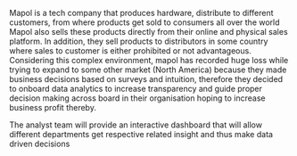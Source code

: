 Mapol is a tech company that produces hardware, distribute to different customers, from where products get sold to consumers all over the world
Mapol also sells these products directly from their online and physical sales platform. 
In addition, they sell products to distributors in some country where sales to customer is either prohibited or not advantageous.
Considering this complex environment, mapol has recorded huge loss while trying to expand to some other market (North America) because they made business decisions
based on surveys and intuition, therefore they decided to onboard data analytics to increase transparency and guide proper decision 
making across board in their organisation hoping to increase business profit thereby. 

The analyst team will provide an interactive dashboard that will allow different departments get respective related insight and thus make data driven decisions
 
